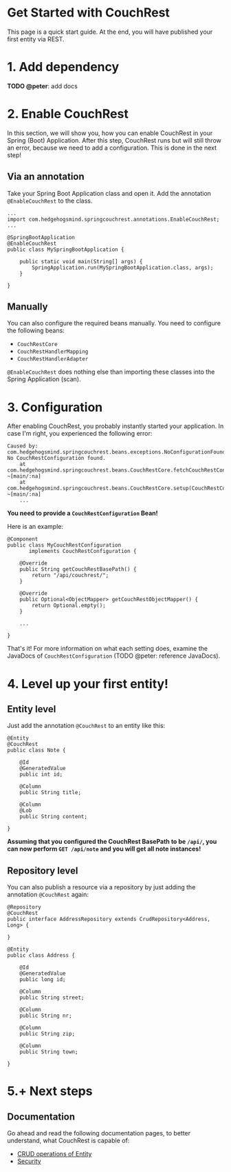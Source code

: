 # Get Started with CouchRest

This page is a quick start guide. At the end, you will have published your first entity via REST.

# 1. Add dependency

__TODO @peter__: add docs

# 2. Enable CouchRest

In this section, we will show you, how you can enable CouchRest in your Spring (Boot) Application. After this step,
CouchRest runs but will still throw an error, because we need to add a configuration. This is done in the next step!

## Via an annotation

Take your Spring Boot Application class and open it. Add the annotation `@EnableCouchRest` to the class. 

```
...
import com.hedgehogsmind.springcouchrest.annotations.EnableCouchRest;
...

@SpringBootApplication
@EnableCouchRest
public class MySpringBootApplication {

	public static void main(String[] args) {
		SpringApplication.run(MySpringBootApplication.class, args);
	}

}
```

## Manually

You can also configure the required beans manually. You need to configure the following beans:

- `CouchRestCore`
- `CouchRestHandlerMapping`
- `CouchRestHandlerAdapter`

`@EnableCouchRest` does nothing else than importing these classes into the Spring Application (scan).

# 3. Configuration

After enabling CouchRest, you probably instantly started your application. In case I'm right, 
you experienced the following error:

```
Caused by: com.hedgehogsmind.springcouchrest.beans.exceptions.NoConfigurationFoundException: No CouchRestConfiguration found.
	at com.hedgehogsmind.springcouchrest.beans.CouchRestCore.fetchCouchRestConfiguration(CouchRestCore.java:87) ~[main/:na]
	at com.hedgehogsmind.springcouchrest.beans.CouchRestCore.setup(CouchRestCore.java:64) ~[main/:na]
	...
```

__You need to provide a `CouchRestConfiguration` Bean!__

Here is an example:

```
@Component
public class MyCouchRestConfiguration
       implements CouchRestConfiguration {

    @Override
    public String getCouchRestBasePath() {
        return "/api/couchrest/";
    }

    @Override
    public Optional<ObjectMapper> getCouchRestObjectMapper() {
        return Optional.empty();
    }
    
    ...
    
}
```

That's it! For more information on what each setting does,
examine the JavaDocs of `CouchRestConfiguration` (TODO @peter: reference JavaDocs).

# 4. Level up your first entity!

## Entity level

Just add the annotation `@CouchRest` to an entity like this:

```
@Entity
@CouchRest
public class Note {

    @Id
    @GeneratedValue
    public int id;

    @Column
    public String title;

    @Column
    @Lob
    public String content;

}
```

__Assuming that you configured the CouchRest BasePath to be `/api/`, you can now perform `GET /api/note` and you will
get all note instances!__

## Repository level

You can also publish a resource via a repository by just adding the annotation `@CouchRest` again:

```
@Repository
@CouchRest
public interface AddressRepository extends CrudRepository<Address, Long> {
   
}

@Entity
public class Address {

    @Id
    @GeneratedValue
    public long id;

    @Column
    public String street;

    @Column
    public String nr;

    @Column
    public String zip;

    @Column
    public String town;
    
}
```

# 5.+ Next steps

## Documentation

Go ahead and read the following documentation pages, to better understand, what CouchRest is capable of:

- [CRUD operations of Entity](crud_operations.md)
- [Security](security.md)
